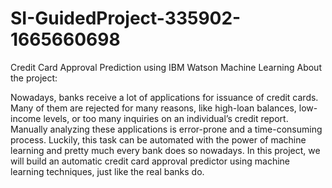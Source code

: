 # SI-GuidedProject-335902-1665660698
Credit Card Approval Prediction using IBM Watson Machine Learning
About the project:

Nowadays, banks receive a lot of applications for issuance of credit cards. Many of them are rejected for many reasons, like high-loan balances, low-income levels, or too many inquiries on an individual’s credit report. Manually analyzing these applications is error-prone and a time-consuming process. Luckily, this task can be automated with the power of machine learning and pretty much every bank does so nowadays. In this project, we will build an automatic credit card approval predictor using machine learning techniques, just like the real banks do.
